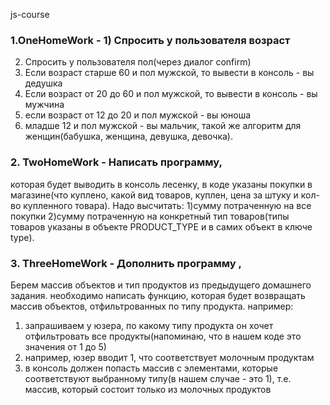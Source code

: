 js-course

### 1.OneHomeWork - 1) Спросить у пользователя возраст
2) Спросить у пользователя пол(через диалог confirm)
3) Если возраст старше 60 и пол мужской, то вывести в консоль - вы дедушка
4) Если возраст от 20 до 60 и пол мужской, то вывести в консоль - вы мужчина
5) если возраст от 12 до 20 и пол мужской - вы юноша
6) младше 12 и пол мужской - вы мальчик,
такой же алгоритм для женщин(бабушка, женщина, девушка, девочка).

### 2. TwoHomeWork - Написать программу,

 которая будет выводить в консоль лесенку, в коде указаны покупки в магазине(что куплено, какой вид товаров, куплен, цена за штуку и кол-во купленного товара). Надо высчитать:
 1)сумму потраченную на все покупки
 2)сумму потраченную на конкретный тип товаров(типы товаров указаны в объекте PRODUCT_TYPE и в самих объект в ключе type).


 ### 3. ThreeHomeWork - Дополнить программу ,

 Берем массив объектов и тип продуктов из предыдущего домашнего задания. необходимо написать функцию, которая будет возвращать массив объектов, отфильтрованных по типу продукта. например:
 
1) запрашиваем у юзера, по какому типу продукта он хочет отфильтровать все продукты(напоминаю, что в нашем коде это значения от 1 до 5)
2) например, юзер вводит 1, что соответствует молочным продуктам
3) в консоль должен попасть массив с элементами, которые соответствуют выбранному типу(в нашем случае - это 1), т.е. массив, который состоит только из молочных продуктов